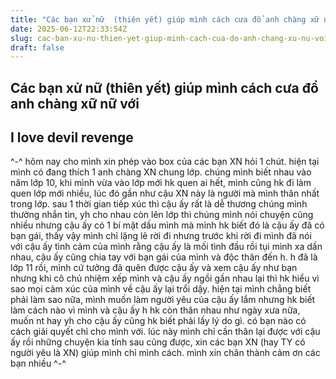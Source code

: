 ```yaml
---
title: "Các bạn xử nữ  (thiên yết) giúp mình cách cưa đổ anh chàng xữ nữ với"
date: 2025-06-12T22:33:54Z
slug: cac-ban-xu-nu-thien-yet-giup-minh-cach-cua-do-anh-chang-xu-nu-voi
draft: false
---
```


## Các bạn xử nữ  (thiên yết) giúp mình cách cưa đổ anh chàng xữ nữ với

## I love devil revenge

^-^ hôm nay cho mình xin phép vào box của các bạn XN hỏi 1 chút. hiện tại mình có đang thích 1 anh chàng XN chung lớp. chúng mình biết nhau vào năm lớp 10, khi mình vừa vào lớp mới hk quen ai hết, mình cũng hk đi làm quen lớp mới nhiều, lúc đó gần như cậu XN này là người mà mình thân nhất trong lớp. sau 1 thời gian tiếp xúc thì cậu ấy rất là dễ thương chúng mình thường nhắn tin, yh cho nhau còn lên lớp thì chúng mình nói chuyện cũng nhiều nhưng cậu ấy có 1 bí mật dấu mình mà mình hk biết đó là cậu ấy đã có bạn gái, thấy vậy mình chỉ lặng lẽ rời đi nhưng trước khi rời đi mình đã nói với cậu ấy tình cảm của mình rằng cậu ấy là mối tình đầu rồi tụi mình xa dần nhau, cậu ấy cũng chia tay với bạn gái của mình và độc thân đến h. h đã là lớp 11 rồi, mình cứ tưởng đã quên được cậu ấy và xem cậu ấy như bạn nhưng khi cô chủ nhiệm xếp mình và cậu ấy ngồi gần nhau lại thì hk hiểu vì sao mọi cảm xúc của mình về cậu ấy lại trổi dậy. hiện tại mình chẳng biết phải làm sao nữa, mình muốn làm người yêu của cậu ấy lắm nhưng hk biết làm cách nào vì mình và cậu ấy h hk còn thân nhau như ngày xưa nữa, muốn nt hay yh cho cậu ấy cũng hk biết phải lấy lý do gì. có bạn nào có cách giải quyết chỉ cho mình với. lúc này mình chỉ cần thân lại được với cậu ấy rồi những chuyện kia tính sau cũng được, xin các bạn XN (hay TY có người yêu là XN) giúp mình chỉ mình cách. mình xin chân thành cảm ơn các bạn nhiều ^-^